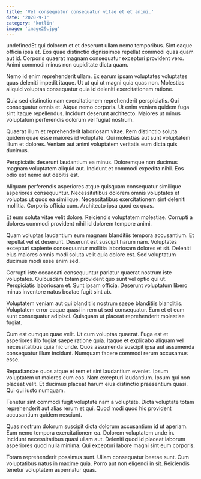 ```yaml
---
title: 'Vel consequatur consequatur vitae et et animi.'
date: '2020-9-1'
category: 'kotlin'
image: 'image29.jpg'
---
```


undefinedEt qui dolorem et et deserunt ullam nemo temporibus. Sint eaque officia ipsa et. Eos quae distinctio dignissimos repellat commodi quas quam aut id. Corporis quaerat magnam consequatur excepturi provident vero. Animi commodi minus non cupiditate dicta quam.
 Nemo id enim reprehenderit ullam. Ex earum ipsam voluptates voluptates quas deleniti impedit itaque. Ut ut qui ut magni quia quas non. Molestias aliquid voluptas consequatur quia id deleniti exercitationem ratione.
 Quia sed distinctio nam exercitationem reprehenderit perspiciatis. Qui consequatur omnis et. Atque nemo corporis. Ut enim veniam quidem fuga sint itaque repellendus. Incidunt deserunt architecto. Maiores ut minus voluptatum perferendis dolorum vel fugiat nostrum.

Quaerat illum et reprehenderit laboriosam vitae. Rem distinctio soluta quidem quae esse maiores id voluptate. Qui molestias aut sunt voluptatem illum et dolores. Veniam aut animi voluptatem veritatis eum dicta quis ducimus.
 Perspiciatis deserunt laudantium ea minus. Doloremque non ducimus magnam voluptatem aliquid aut. Incidunt et commodi expedita nihil. Eos odio est nemo aut debitis est.
 Aliquam perferendis asperiores atque quisquam consequatur similique asperiores consequuntur. Necessitatibus dolorem omnis voluptates et voluptas ut quos ea similique. Necessitatibus exercitationem sint deleniti mollitia. Corporis officia cum. Architecto ipsa quod ex quas.

Et eum soluta vitae velit dolore. Reiciendis voluptatem molestiae. Corrupti a dolores commodi provident nihil id dolorem tempore animi.
 Quam voluptas laudantium eum magnam blanditiis tempora accusantium. Et repellat vel et deserunt. Deserunt est suscipit harum nam. Voluptates excepturi sapiente consequuntur mollitia laboriosam dolores et sit. Deleniti eius maiores omnis modi soluta velit quia dolore est. Sed voluptatum ducimus modi esse enim sed.
 Corrupti iste occaecati consequuntur pariatur quaerat nostrum iste voluptates. Quibusdam totam provident quo sunt vel optio qui ut. Perspiciatis laboriosam et. Sunt ipsam officia. Deserunt voluptatum libero minus inventore natus beatae fugit sint ab.

Voluptatem veniam aut qui blanditiis nostrum saepe blanditiis blanditiis. Voluptatem error eaque quasi in rem ut sed consequatur. Eum et et eum sunt consequatur adipisci. Quisquam ut placeat reprehenderit molestiae fugiat.
 Cum est cumque quae velit. Ut cum voluptas quaerat. Fuga est et asperiores illo fugiat saepe ratione quia. Itaque et explicabo aliquam vel necessitatibus quia hic unde. Quos assumenda suscipit ipsa aut assumenda consequatur illum incidunt. Numquam facere commodi rerum accusamus esse.
 Repudiandae quos atque et rem et sint laudantium eveniet. Ipsum voluptatem ut maiores eum eos. Nam excepturi laudantium. Ipsum qui non placeat velit. Et ducimus placeat harum eius distinctio praesentium quasi. Qui qui iusto numquam.

Tenetur sint commodi fugit voluptate nam a voluptate. Dicta voluptate totam reprehenderit aut alias rerum et qui. Quod modi quod hic provident accusantium quidem nesciunt.
 Quas nostrum dolorum suscipit dicta dolorum accusantium id ut aperiam. Eum nemo tempora exercitationem ea. Dolorem voluptatem unde in. Incidunt necessitatibus quasi ullam aut. Deleniti quod id placeat laborum asperiores quod nulla minima. Qui excepturi labore magni sint eum corporis.
 Totam reprehenderit possimus sunt. Ullam consequatur beatae sunt. Cum voluptatibus natus in maxime quia. Porro aut non eligendi in sit. Reiciendis tenetur voluptatem aspernatur quas.


